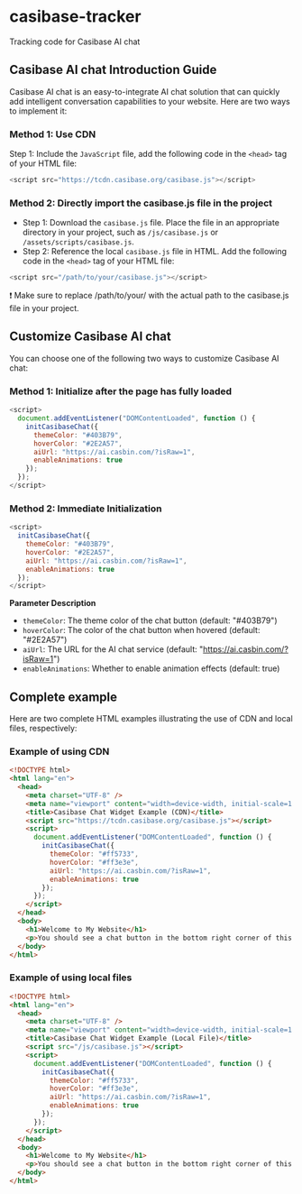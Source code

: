 # casibase-tracker
Tracking code for Casibase AI chat

## Casibase AI chat Introduction Guide
Casibase AI chat is an easy-to-integrate AI chat solution that can quickly add intelligent conversation capabilities to your website. Here are two ways to implement it:
### Method 1: Use CDN
Step 1: Include the `JavaScript` file, add the following code in the `<head>` tag of your HTML file:
```js
<script src="https://tcdn.casibase.org/casibase.js"></script>
```
### Method 2: Directly import the casibase.js file in the project
- Step 1: Download the `casibase.js` file. Place the file in an appropriate directory in your project, such as `/js/casibase.js` or `/assets/scripts/casibase.js`. 
- Step 2: Reference the local `casibase.js` file in HTML. Add the following code in the `<head>` tag of your HTML file:
```js
<script src="/path/to/your/casibase.js"></script>
```
❗️ Make sure to replace /path/to/your/ with the actual path to the casibase.js file in your project.

## Customize Casibase AI chat
You can choose one of the following two ways to customize Casibase AI chat:
### Method 1: Initialize after the page has fully loaded
```js
<script>
  document.addEventListener("DOMContentLoaded", function () {
    initCasibaseChat({
      themeColor: "#403B79",
      hoverColor: "#2E2A57",
      aiUrl: "https://ai.casbin.com/?isRaw=1",
      enableAnimations: true
    });
  });
</script>
```
### Method 2: Immediate Initialization
```js
<script>
  initCasibaseChat({
    themeColor: "#403B79",
    hoverColor: "#2E2A57",
    aiUrl: "https://ai.casbin.com/?isRaw=1",
    enableAnimations: true
  });
</script>
```
**Parameter Description** 
- `themeColor`: The theme color of the chat button (default: "#403B79") 
- `hoverColor`: The color of the chat button when hovered (default: "#2E2A57") 
- `aiUrl`: The URL for the AI chat service (default: "https://ai.casbin.com/?isRaw=1") 
- `enableAnimations`: Whether to enable animation effects (default: true)

## Complete example
Here are two complete HTML examples illustrating the use of CDN and local files, respectively:
### Example of using CDN
```html
<!DOCTYPE html>
<html lang="en">
  <head>
    <meta charset="UTF-8" />
    <meta name="viewport" content="width=device-width, initial-scale=1.0" />
    <title>Casibase Chat Widget Example (CDN)</title>
    <script src="https://tcdn.casibase.org/casibase.js"></script>
    <script>
      document.addEventListener("DOMContentLoaded", function () {
        initCasibaseChat({
          themeColor: "#ff5733",
          hoverColor: "#ff3e3e",
          aiUrl: "https://ai.casbin.com/?isRaw=1",
          enableAnimations: true
        });
      });
    </script>
  </head>
  <body>
    <h1>Welcome to My Website</h1>
    <p>You should see a chat button in the bottom right corner of this page.</p>
  </body>
</html>
```

### Example of using local files
```html
<!DOCTYPE html>
<html lang="en">
  <head>
    <meta charset="UTF-8" />
    <meta name="viewport" content="width=device-width, initial-scale=1.0" />
    <title>Casibase Chat Widget Example (Local File)</title>
    <script src="/js/casibase.js"></script>
    <script>
      document.addEventListener("DOMContentLoaded", function () {
        initCasibaseChat({
          themeColor: "#ff5733",
          hoverColor: "#ff3e3e",
          aiUrl: "https://ai.casbin.com/?isRaw=1",
          enableAnimations: true
        });
      });
    </script>
  </head>
  <body>
    <h1>Welcome to My Website</h1>
    <p>You should see a chat button in the bottom right corner of this page.</p>
  </body>
</html>
```

